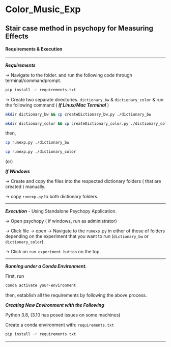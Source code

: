 # Color_Music_Exp
## **Stair case method in psychopy for Measuring Effects**



#### Requirements & Execution

---

***Requirements***

→ Navigate to the folder. and run the following code through terminal/commandprompt.

```bash
pip install -r requirements.txt
```

→ Create two separate directories. `dictionary_bw` & `dictionary_color` & run the following command ( ***If Linux/Mac Terminal*** ) 

```bash
mkdir dictionary_bw && cp createDictionary_bw.py ./dictionary_bw
```

```bash
mkdir dictionary_color && cp createDictionary_color.py ./dictionary_color
```

then, 

```bash
cp runexp.py ./dictionary_bw
```

```bash
cp runexp.py ./dictionary_color
```

(or)

***If Windows***

→ Create and copy the files into the respected dictionary folders ( that are created ) manually. 

→ copy `runexp.py` to both dictionary folders.

---

***Execution*** - Using Standalone Psychopy Application.

→ Open psychopy ( if windows, run as administrator)

→ Click file → open → Navigate to the `runexp.py` in either of those of folders depending on the experiment that you want to run (`dictionary_bw` or `dictionary_color`).  

→ Click on `run experiment button` on the top. 

---

***Running under a Conda Environment.*** 

First, run

```bash
conda activate your-environment
```

then, establish all the requirements by following the above process. 

***Creating New Environment with the Following***

Python 3.8, (3.10 has posed issues on some machines)

Create a conda environment with: `requirements.txt`

```bash
pip install -r requirements.txt
```
---



